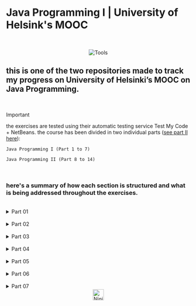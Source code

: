 # Java Programming I | University of Helsink's MOOC

<br>

<div align="center">

 ![Tools](https://skillicons.dev/icons?i=java,github)

</div>

## this is one of the two repositories made to track my progress on University of Helsinki’s MOOC on Java Programming.

<br>
 
> [!IMPORTANT]
> the exercises are tested using their automatic testing service Test My Code + NetBeans. the course has been divided in two individual parts ([see part II here](https://github.com/LauriESB/java-programming-mooc-II)):

```
Java Programming I (Part 1 to 7)

Java Programming II (Part 8 to 14) 
```
<br>

### here's a summary of how each section is structured and what is being addressed throughout the exercises.

<br>

<details>
    <summary align="left">Part 01</summary>
    <br>
    
    1. Getting started with programming
    2. Printing
    3. Reading input
    4. Variables
    5. Calculating with numbers
    6. Conditional statements and conditional operation
    7. Programming in our society

    total: theory + 37 exercises;
</details>
<br>

<details>
    <summary align="left">Part 02</summary>
    <br>

    1. Recurring problems and patterns to solve them
    2. Repeating functionality
    3. More loops
    4. Methods and dividing the program into smaller parts
    5. End questionnaire

    total: theory + 34 exercises;
</details>
<br>

<details>
    <summary align="left">Part 03</summary>
    <br>

    1. Discovering errors
    2. Lists
    3. Arrays
    4. Using strings
    5. Summary

    total: theory + 32 exercises;
</details>
<br>

<details>
    <summary align="left">Part 04</summary>
    <br>

    1. Introduction to object-oriented programming
    2. Objects in a list
    3. Files and reading data
    4. Summary

    total: theory + 31 exercises;
</details>
<br>


<details>
    <summary align="left">Part 05</summary>
    <br>

    1. Learning object-oriented programming
    2. Removing repetitive code (overloading methods and constructors)
    3. Primitive and reference variables
    4. Objects and references
    5. Conclusion

    total: theory + 17 exercises;
</details>
<br>

<details>
    <summary align="left">Part 06</summary>
    <br>

    1. Objects on a list and a list as part of an object
    2. Separating the user interface from program logic
    3. Introduction to testing
    4. Complex programs

    total: theory + 13 exercises;
</details>
<br>

<details>
    <summary align="left">Part 07</summary>
    <br>

    1. Programming paradigms
    2. Algorithms
    3. Larger programming exercises
    4. Conclusion

    total: theory + 8 exercises;
</details>

<div align="center">
 <img align="center" src="https://em-content.zobj.net/source/microsoft/309/ninja-cat_1f431-200d-1f464.png" alt="Ninja Cat" width="30" height="auto">
</div>


